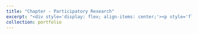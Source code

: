 ```yaml
---
title: "Chapter - Participatory Research"
excerpt: "<div style='display: flex; align-items: center;'><p style='flex: 1; margin: 0; padding: 0;'> I was delighted to be invited to contribute to the new edition of this French book by writing a chapter on participatory research in autism. In this chapter, I trace the historical development of participatory research and how it has evolved in the field of autism. I also highlight a French examples, though still too few, and discuss the challenges that remain to be addressed. </p><img src='/images/chapter.jpg' style='max-width: 50%; height: auto; margin-left: 10px;'></div>"
collection: portfolio
---
```


